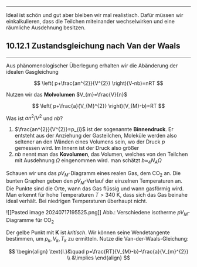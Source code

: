 ***

Ideal ist schön und gut aber bleiben wir mal realistisch. Dafür müssen wir einkalkulieren, dass die Teilchen miteinander wechselwirken und eine räumliche Ausdehnung besitzen.

## 10.12.1 Zustandsgleichung nach Van der Waals
***

Aus phänomenologischer Überlegung erhalten wir die Abänderung der idealen Gasgleichung

$$
\left( p+\frac{an^{2}}{V^{2}} \right)(V-nb)=nRT
$$

Nutzen wir das **Molvolumen** $V_{m}=\frac{V}{n}$

$$
\left( p+\frac{a}{V_{M}^{2}} \right)(V_{M}-b)=RT
$$

Was ist $an^{2} /V^{2}$ und $nb$?

1) $\frac{an^{2}}{V^{2}}=p_{i}$ ist der sogenannte **Binnendruck**. Er entsteht aus der Anziehung der Gasteilchen, Moleküle werden also seltener an den Wänden eines Volumens sein, wo der Druck $p$ gemessen wird. Im Innern ist der Druck also größer
2) $nb$ nennt man das **Kovolumen**, das Volumen, welches von den Teilchen mit Ausdehnung $\Omega$ eingenommen wird. man schätzt $b \approx_{4}N_{A}\Omega$

Schauen wir uns das $pV_{M}$-Diagramm eines realen Gas, dem CO$_{2}$ an. Die bunten Graphen geben den $pV_{M}$-Verlauf der einzelnen Temperaturen an. Die Punkte sind die Orte, wann das Gas flüssig und wann gasförmig wird. Man erkennt für hohe Temperaturen $T>340\text{ K}$, dass sich das Gas beinahe ideal verhält. Bei niedrigen Temperaturen überhaupt nicht.

![[Pasted image 20240717195525.png]]
Abb.: Verschiedene isotherme $pV_{M}$-Diagramme für CO$_{2}$

Der gelbe Punkt mit **K** ist *kritisch*. Wir können seine Wendetangente bestimmen, um $p_{k},V_{k},T_{k}$ zu ermitteln. Nutze die Van-der-Waals-Gleichung:

$$
\begin{align}
\text{I.}&\quad p=\frac{RT}{V_{M}-b}-\frac{a}{V_{m}^{2}} \\
&\implies
\end{align}
$$